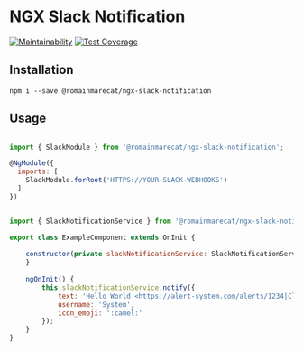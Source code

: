 # NGX Slack Notification

[![Maintainability](https://api.codeclimate.com/v1/badges/e4829d29383bae5fcd96/maintainability)](https://codeclimate.com/github/RomainMarecat/ngx-slack-notification/maintainability)
[![Test Coverage](https://api.codeclimate.com/v1/badges/e4829d29383bae5fcd96/test_coverage)](https://codeclimate.com/github/RomainMarecat/ngx-slack-notification/test_coverage)

## Installation 

```npm i --save @romainmarecat/ngx-slack-notification```

## Usage 

```javascript

import { SlackModule } from '@romainmarecat/ngx-slack-notification';

@NgModule({
  imports: [
    SlackModule.forRoot('HTTPS://YOUR-SLACK-WEBHOOKS')
  ]
})

```

```javascript

import { SlackNotificationService } from '@romainmarecat/ngx-slack-notification';

export class ExampleComponent extends OnInit {
            
    constructor(private slackNotificationService: SlackNotificationService) {
    }   
    
    ngOnInit() {
        this.slackNotificationService.notify({
            text: 'Hello World <https://alert-system.com/alerts/1234|Click here> ! Bye.', 
            username: 'System', 
            icon_emoji: ':camel:'
        });
    }
}
```
